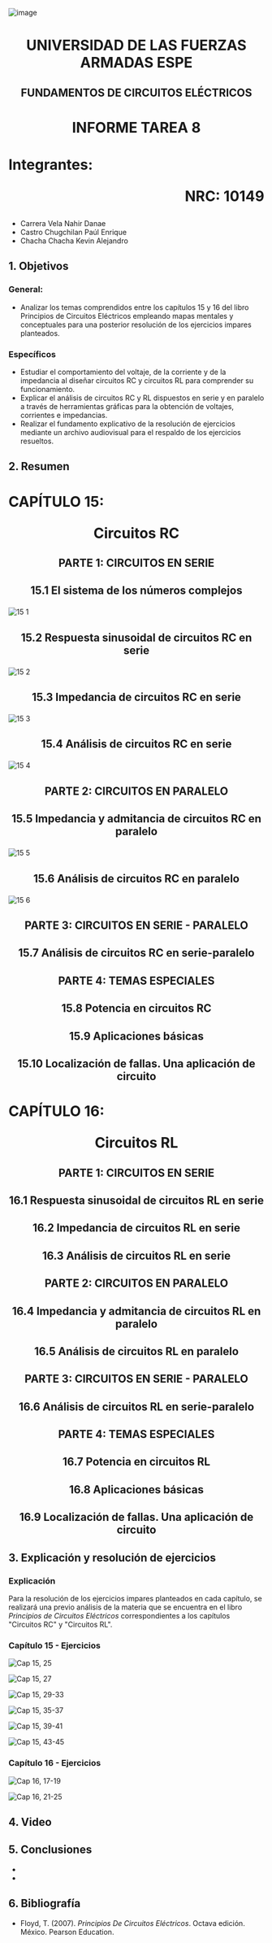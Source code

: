 ![image](https://user-images.githubusercontent.com/93786746/140656495-1e9017c5-1622-4145-a547-0ebbe5014f3d.png)
# <p align=center> UNIVERSIDAD DE LAS FUERZAS ARMADAS ESPE 
## <p align=center> FUNDAMENTOS DE CIRCUITOS ELÉCTRICOS
# <p align=center>  INFORME TAREA 8
# Integrantes: <p align=right> NRC: 10149
* Carrera Vela Nahir Danae
* Castro Chugchilan Paúl Enrique
* Chacha Chacha Kevin Alejandro
## 1. Objetivos
  ### General: 
  * Analizar los temas comprendidos entre los capítulos 15 y 16 del libro Principios de Circuitos Eléctricos empleando mapas mentales y conceptuales para una posterior resolución de los ejercicios impares planteados.
  ### Específicos
  * Estudiar el comportamiento del voltaje, de la corriente y de la impedancia al diseñar circuitos RC y circuitos RL para comprender su funcionamiento.
  * Explicar el análisis de circuitos RC y RL dispuestos en serie y en paralelo a través de herramientas gráficas para la obtención de voltajes, corrientes e impedancias.
  * Realizar el fundamento explicativo de la resolución de ejercicios mediante un archivo audiovisual para el respaldo de los ejercicios resueltos.
## 2. Resumen
  # CAPÍTULO 15: <p align=center> Circuitos RC
## <p align=center> PARTE 1: CIRCUITOS EN SERIE
## <p align=center> 15.1 El sistema de los números complejos
![15 1](https://user-images.githubusercontent.com/93829962/154377714-ca974f50-41fd-4738-a618-fd33339e8022.jpeg)

## <p align=center> 15.2 Respuesta sinusoidal de circuitos RC en serie
![15 2](https://user-images.githubusercontent.com/93829962/154377724-8b60e4ab-8cee-44a8-b63b-02ca1c8ef799.jpeg)

## <p align=center> 15.3 Impedancia de circuitos RC en serie
![15 3](https://user-images.githubusercontent.com/93829962/154377731-67281d35-87ad-4671-b467-8658fa3164b0.jpeg)

## <p align=center> 15.4 Análisis de circuitos RC en serie
![15 4](https://user-images.githubusercontent.com/93829962/154377738-2d6b2ada-dc70-4d93-a199-ce9b08bcd883.jpeg)

## <p align=center> PARTE 2: CIRCUITOS EN PARALELO

## <p align=center> 15.5 Impedancia y admitancia de circuitos RC en paralelo
![15 5](https://user-images.githubusercontent.com/93829962/154377747-420f5dae-576c-4991-accf-f5d134ba2bea.jpeg)

## <p align=center> 15.6  Análisis de circuitos RC en paralelo
![15 6](https://user-images.githubusercontent.com/93829962/154377754-90aff4a7-e6bc-4377-b605-7408fc9bb14c.jpeg)

## <p align=center> PARTE 3: CIRCUITOS EN SERIE - PARALELO

## <p align=center> 15.7 Análisis de circuitos RC en serie-paralelo
  
## <p align=center> PARTE 4: TEMAS ESPECIALES  
  
## <p align=center> 15.8 Potencia en circuitos RC

## <p align=center> 15.9 Aplicaciones básicas

## <p align=center> 15.10 Localización de fallas. Una aplicación de circuito


  # CAPÍTULO 16: <p align=center> Circuitos RL
## <p align=center> PARTE 1: CIRCUITOS EN SERIE 

## <p align=center> 16.1 Respuesta sinusoidal de circuitos RL en serie

## <p align=center> 16.2 Impedancia de circuitos RL en serie

## <p align=center> 16.3 Análisis de circuitos RL en serie
  
## <p align=center> PARTE 2: CIRCUITOS EN PARALELO 

## <p align=center> 16.4 Impedancia y admitancia de circuitos RL en paralelo

## <p align=center> 16.5 Análisis de circuitos RL en paralelo

## <p align=center> PARTE 3: CIRCUITOS EN SERIE - PARALELO 

## <p align=center> 16.6 Análisis de circuitos RL en serie-paralelo
  
## <p align=center> PARTE 4: TEMAS ESPECIALES

## <p align=center> 16.7 Potencia en circuitos RL

## <p align=center> 16.8 Aplicaciones básicas

## <p align=center> 16.9 Localización de fallas. Una aplicación de circuito


## 3. Explicación y resolución de ejercicios
  ### Explicación
   Para la resolución de los ejercicios impares planteados en cada capítulo, se realizará una previo análisis de la materia que se encuentra en el libro _Principios de Circuitos Eléctricos_ correspondientes a los capítulos "Circuitos RC" y "Circuitos RL".
  ### Capítulo 15 - Ejercicios
![Cap 15, 25](https://user-images.githubusercontent.com/93829962/154607749-98e6a3c1-4d31-464c-b9fa-db7237197cee.JPG)
  
![Cap 15, 27](https://user-images.githubusercontent.com/93829962/154607755-7287c114-ec2a-4224-8ee0-96efc136e41b.JPG)
  
![Cap 15, 29-33](https://user-images.githubusercontent.com/93829962/154607759-216d6be7-7ed7-487d-9358-943a5b012389.JPG)
  
![Cap 15, 35-37](https://user-images.githubusercontent.com/93829962/154607775-ed3b74f2-5982-49d9-8431-3ffc48747534.JPG)
  
![Cap 15, 39-41](https://user-images.githubusercontent.com/93829962/154607785-0edbd40d-de86-478e-a3fd-1a8870825bb2.JPG)

![Cap 15, 43-45](https://user-images.githubusercontent.com/93829962/154607797-a5aec742-bde8-475b-a3ec-906a6822a02f.JPG)

  ### Capítulo 16 - Ejercicios
![Cap 16, 17-19](https://user-images.githubusercontent.com/93829962/154607809-2adabe70-553d-4bee-a4d9-85961fc3be96.JPG)
  
![Cap 16, 21-25](https://user-images.githubusercontent.com/93829962/154607817-cae7f56d-69fe-4153-b34d-9c42f9ccf741.JPG)

## 4. Video

## 5. Conclusiones
  *  
  * 
## 6. Bibliografía
  * Floyd, T. (2007). _Principios De Circuitos Eléctricos_. Octava edición. México. Pearson Education.
